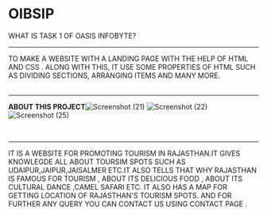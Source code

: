 # OIBSIP
WHAT IS  TASK 1 OF OASIS INFOBYTE?<BR><HR>
TO MAKE A WEBSITE WITH A LANDING PAGE WITH THE HELP OF HTML AND CSS . ALONG WITH THIS, IT  USE SOME PROPERTIES OF HTML SUCH AS DIVIDING SECTIONS, ARRANGING ITEMS AND MANY MORE.<BR>
<BR><HR>
<B>ABOUT THIS PROJECT</B>![Screenshot (21)](https://user-images.githubusercontent.com/103526578/203983133-aa3fc41b-6893-428f-81cb-25c410b2e647.png)
![Screenshot (22)](https://user-images.githubusercontent.com/103526578/203983197-a44bdd22-de71-4294-a1dd-3dfb829722f0.png)
![Screenshot (25)](https://user-images.githubusercontent.com/103526578/203983244-0610bcc6-4b30-45b9-a342-05f41ab69ecf.png)

<BR>
<HR>
IT IS A WEBSITE FOR PROMOTING TOURISM IN RAJASTHAN.IT GIVES KNOWLEGDE ALL ABOUT TOURSIM SPOTS SUCH AS UDAIPUR,JAIPUR,JAISALMER ETC.IT ALSO TELLS THAT WHY RAJASTHAN IS FAMOUS FOR TOURISM , ABOUT ITS DELICIOUS FOOD , ABOUT ITS CULTURAL DANCE ,CAMEL SAFARI ETC.
IT ALSO HAS A MAP FOR GETTING LOCATION OF RAJASTHAN'S TOURISM SPOTS.
AND FOR FURTHER ANY  QUERY YOU CAN CONTACT US USING CONTACT PAGE .
